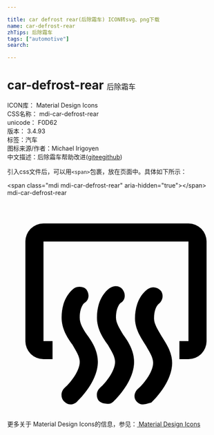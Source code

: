 ```yaml
---

title: car defrost rear(后除霜车) ICON转svg、png下载
name: car-defrost-rear
zhTips: 后除霜车
tags: ["automotive"]
search: 

---
```


# car-defrost-rear  <small style="font-size: 60%;font-weight: 100">后除霜车</small>


<div class="detail-page">
<p>
<span>
ICON库：
<span class="badge-secondary badge">Material Design Icons</span> 
</span>
<br/>
<span>
CSS名称：
<span class="badge-secondary badge">mdi-car-defrost-rear</span> 
</span>
<br/>
<span>
unicode：
<span class="badge-secondary badge">F0D62</span> 
<copy-btn content='F0D62' btn-title=""></copy-btn>
<copy-btn :content='String.fromCodePoint(parseInt("F0D62", 16))' btn-title="复制U"></copy-btn>
</span>
<br/>
<span>
版本：
<span class="badge-secondary badge">3.4.93</span> 
</span><br/><span>标签：<span class="badge-light badge"><router-link to="/tags/automotive.html">汽车</router-link></span></span>
<br/>
<span>图标来源/作者：<span class="badge-light badge">Michael Irigoyen</span></span> 
<br/>
<span class="zh-detail">中文描述：<span class="badge-primary badge">后除霜车</span><span class="help-link"><span>帮助改进</span>(<a href="https://gitee.com/liuwave/icon-helper/edit/master/json/material/car-defrost-rear.json" target="_blank" rel="noopener noreferrer">gitee</a><a href="https://github.com/liuwave/icon-helper/edit/master/json/material/car-defrost-rear.json" target="_blank" rel="noopener noreferrer">github</a></span>)</span><br/>
</p>
</div>
<div class="alert alert-dark">
  <i class="mdi mdi-car-defrost-rear mdi-48px"></i>
  <i class="mdi mdi-car-defrost-rear mdi-36px"></i>
  <i class="mdi mdi-car-defrost-rear mdi-24px"></i>
  <i class="mdi mdi-car-defrost-rear mdi-18px"></i>
</div>
<div>
  <p>引入css文件后，可以用<code>&lt;span&gt;</code>包裹，放在页面中。具体如下所示：    
  </p>
  <div class="alert alert-primary" style="font-size: 14px">
    &lt;span class="mdi mdi-car-defrost-rear" aria-hidden="true"&gt;&lt;/span&gt;
    <copy-btn content='<span class="mdi mdi-car-defrost-rear" aria-hidden="true"></span>'></copy-btn>
  </div>
  <div class="alert alert-secondary">
    <i class="mdi mdi-car-defrost-rear"
    style="font-size: 24px"
    aria-hidden="true"></i> mdi-car-defrost-rear
    <copy-btn content="mdi-car-defrost-rear" btn-title="复制图标名称"></copy-btn>
  </div>
</div>
<div id="svg" class="svg-wrap">
<svg xmlns="http://www.w3.org/2000/svg" viewBox="0 0 24 24"><path d="M10,18.3C10,20.5 7.9,22.5 7.7,22.7C7.5,22.9 7.2,23 7,23C6.7,23 6.5,22.9 6.2,22.6C5.9,22.2 5.9,21.6 6.3,21.2C6.8,20.8 8,19.4 8,18.3C8,17.7 7.6,17.1 7.2,16.4C6.6,15.6 6,14.6 6,13.4C6,11.1 7.3,10.2 7.5,10.1C7.9,9.9 8.6,10 8.8,10.4C9.1,10.9 9,11.5 8.5,11.8C8.5,11.8 8,12.2 8,13.4C8,14.1 8.4,14.7 8.8,15.3C9.4,16.1 10,17.1 10,18.3M12,13.4C12,12.2 12.5,11.8 12.5,11.8C13,11.5 13.1,10.9 12.8,10.4C12.5,9.9 11.9,9.8 11.4,10.1C11.2,10.2 9.9,11.1 9.9,13.4C9.9,14.6 10.5,15.6 11.1,16.4C11.5,17.1 11.9,17.7 11.9,18.3C11.9,19.4 10.7,20.8 10.2,21.2C9.8,21.6 9.8,22.2 10.1,22.6C10.3,22.8 10.6,22.9 10.8,22.9C11.2,23 11.5,22.9 11.7,22.7C11.9,22.5 14,20.5 14,18.3C14,17.1 13.4,16.1 12.8,15.3C12.4,14.6 12,14 12,13.4M20,3H4A2,2 0 0,0 2,5V16A2,2 0 0,0 4,18H5V16H4V5H20V16H19V18H20A2,2 0 0,0 22,16V5A2,2 0 0,0 20,3M16.2,13.5C16.2,12.3 16.7,11.9 16.7,11.9C17.1,11.6 17.3,11 17,10.5C16.7,10.1 16.1,9.9 15.6,10.2C15.4,10.3 14.1,11.2 14.1,13.5C14.1,14.7 14.8,15.7 15.3,16.5C15.7,17.2 16.1,17.8 16.1,18.4C16.1,19.5 14.9,20.9 14.4,21.3C14,21.7 13.9,22.3 14.3,22.7C14.5,22.9 14.7,23 15,23C15.2,23 15.5,22.9 15.9,22.8C16.1,22.6 18.2,20.6 18.2,18.4C18.2,17.2 17.5,16.2 17,15.4C16.6,14.7 16.2,14.1 16.2,13.5Z" /></svg>
</div>
<detail full-name='mdi-car-defrost-rear'></detail>
    
<div><p>更多关于 Material Design Icons的信息，参见：<a target="_blank" href="https://iconhelper.cn/material.html"> Material Design Icons</a>
</p></div>
